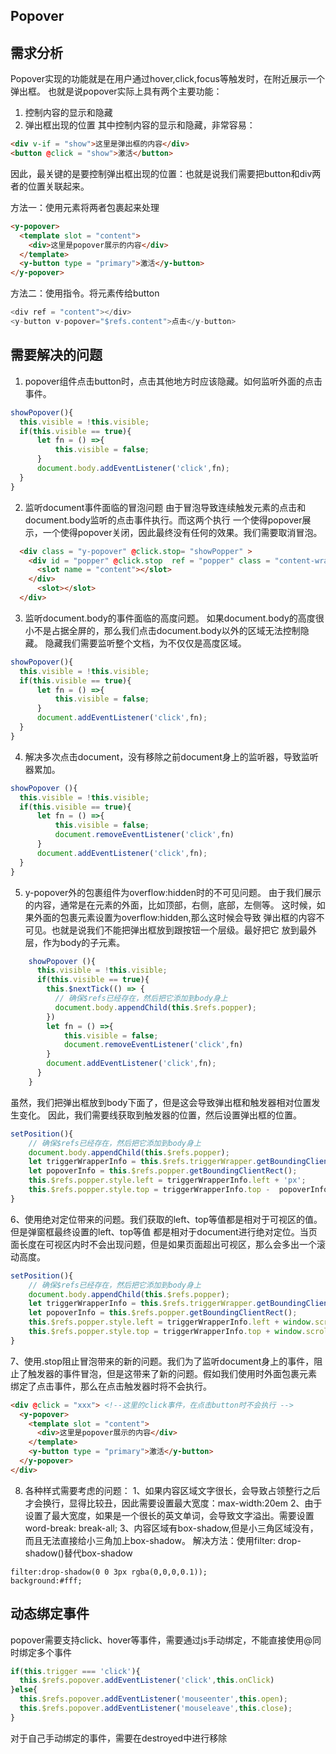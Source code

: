 ## Popover


## 需求分析

Popover实现的功能就是在用户通过hover,click,focus等触发时，在附近展示一个弹出框。
也就是说popover实际上具有两个主要功能：
1. 控制内容的显示和隐藏
2. 弹出框出现的位置
其中控制内容的显示和隐藏，非常容易：
```html
<div v-if = "show">这里是弹出框的内容</div>
<button @click = "show">激活</button>
```
因此，最关键的是要控制弹出框出现的位置：也就是说我们需要把button和div两者的位置关联起来。

方法一：使用元素将两者包裹起来处理
```html
<y-popover>
  <template slot = "content">
    <div>这里是popover展示的内容</div>
  </template>
  <y-button type = "primary">激活</y-button>
</y-popover>
```
方法二：使用指令。将元素传给button
```javascript
<div ref = "content"></div>
<y-button v-popover="$refs.content">点击</y-button>
```


## 需要解决的问题
1. popover组件点击button时，点击其他地方时应该隐藏。如何监听外面的点击事件。
```javascript
showPopover(){
  this.visible = !this.visible;
  if(this.visible == true){
      let fn = () =>{
          this.visible = false;
      }
      document.body.addEventListener('click',fn);
  }
}
```
2. 监听document事件面临的冒泡问题
由于冒泡导致连续触发元素的点击和document.body监听的点击事件执行。而这两个执行
一个使得popover展示，一个使得popover关闭，因此最终没有任何的效果。我们需要取消冒泡。
```html
  <div class = "y-popover" @click.stop= "showPopper" >
    <div id = "popper" @click.stop  ref = "popper" class = "content-wrapper" v-if = "visible">
      <slot name = "content"></slot>
    </div>
      <slot></slot>
  </div>
```

3. 监听document.body的事件面临的高度问题。
如果document.body的高度很小不是占据全屏的，那么我们点击document.body以外的区域无法控制隐藏。
隐藏我们需要监听整个文档，为不仅仅是高度区域。
```javascript
showPopover(){
  this.visible = !this.visible;
  if(this.visible == true){
      let fn = () =>{
          this.visible = false;
      }
      document.addEventListener('click',fn);
  }
}
```
4. 解决多次点击document，没有移除之前document身上的监听器，导致监听器累加。
```javascript
showPopover (){
  this.visible = !this.visible;
  if(this.visible == true){
      let fn = () =>{
          this.visible = false;
          document.removeEventListener('click',fn)
      }
      document.addEventListener('click',fn);
  }
}
```
5. y-popover外的包裹组件为overflow:hidden时的不可见问题。
由于我们展示的内容，通常是在元素的外面，比如顶部，右侧，底部，左侧等。
这时候，如果外面的包裹元素设置为overflow:hidden,那么这时候会导致
弹出框的内容不可见。也就是说我们不能把弹出框放到跟按钮一个层级。最好把它
放到最外层，作为body的子元素。
```javascript
    showPopover (){
      this.visible = !this.visible;
      if(this.visible == true){
        this.$nextTick(() => {
          // 确保$refs已经存在，然后把它添加到body身上
          document.body.appendChild(this.$refs.popper);
        })
        let fn = () =>{
            this.visible = false;
            document.removeEventListener('click',fn)
        }
        document.addEventListener('click',fn);
      }
    }
```
虽然，我们把弹出框放到body下面了，但是这会导致弹出框和触发器相对位置发生变化。
因此，我们需要线获取到触发器的位置，然后设置弹出框的位置。
```javascript
setPosition(){
    // 确保$refs已经存在，然后把它添加到body身上
    document.body.appendChild(this.$refs.popper);
    let triggerWrapperInfo = this.$refs.triggerWrapper.getBoundingClientRect();
    let popoverInfo = this.$refs.popper.getBoundingClientRect();
    this.$refs.popper.style.left = triggerWrapperInfo.left + 'px';
    this.$refs.popper.style.top = triggerWrapperInfo.top -  popoverInfo.height  + 'px';
}
```
6、使用绝对定位带来的问题。我们获取的left、top等值都是相对于可视区的值。但是弹窗框最终设置的left、top等值
都是相对于document进行绝对定位。当页面长度在可视区内时不会出现问题，但是如果页面超出可视区，那么会多出一个滚动高度。
```javascript
setPosition(){
    // 确保$refs已经存在，然后把它添加到body身上
    document.body.appendChild(this.$refs.popper);
    let triggerWrapperInfo = this.$refs.triggerWrapper.getBoundingClientRect();
    let popoverInfo = this.$refs.popper.getBoundingClientRect();
    this.$refs.popper.style.left = triggerWrapperInfo.left + window.scrollX + 'px';
    this.$refs.popper.style.top = triggerWrapperInfo.top + window.scrollY -  popoverInfo.height  + 'px';
}
```
7、使用.stop阻止冒泡带来的新的问题。我们为了监听document身上的事件，阻止了触发器的事件冒泡，但是这带来了新的问题。假如我们使用时外面包裹元素
绑定了点击事件，那么在点击触发器时将不会执行。
```html
<div @click = "xxx"> <!--这里的click事件，在点击button时不会执行 -->
  <y-popover>
    <template slot = "content">
      <div>这里是popover展示的内容</div>
    </template>
    <y-button type = "primary">激活</y-button>
  </y-popover>
</div>
```

8. 各种样式需要考虑的问题：
1、如果内容区域文字很长，会导致占领整行之后才会换行，显得比较丑，因此需要设置最大宽度：max-width:20em
2、由于设置了最大宽度，如果是一个很长的英文单词，会导致文字溢出。需要设置 word-break: break-all;
3、内容区域有box-shadow,但是小三角区域没有，而且无法直接给小三角加上box-shadow。
  解决方法：使用filter: drop-shadow()替代box-shadow
  ```
  filter:drop-shadow(0 0 3px rgba(0,0,0,0.1));
  background:#fff;
  ```

## 动态绑定事件
popover需要支持click、hover等事件，需要通过js手动绑定，不能直接使用@同时绑定多个事件
```javascript
if(this.trigger === 'click'){
  this.$refs.popover.addEventListener('click',this.onClick)
}else{
  this.$refs.popover.addEventListener('mouseenter',this.open);
  this.$refs.popover.addEventListener('mouseleave',this.close);
}
```
对于自己手动绑定的事件，需要在destroyed中进行移除
```javascript


```
